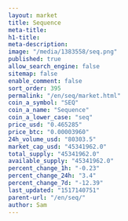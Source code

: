 ```yaml
---
layout: market
title: Sequence
meta-title: 
h1-title: 
meta-description: 
image: "/media/1383558/seq.png"
published: true
allow_search_engine: false
sitemap: false
enable_comment: false
sort_order: 395
permalink: "/en/seq/market.html"
coin_a_symbol: "SEQ"
coin_a_name: "Sequence"
coin_a_lower_case: "seq"
price_usd: "0.465285"
price_btc: "0.00003960"
24h_volume_usd: "80303.5"
market_cap_usd: "45341962.0"
total_supply: "45341962.0"
available_supply: "45341962.0"
percent_change_1h: "-0.23"
percent_change_24h: "3.4"
percent_change_7d: "-12.39"
last_updated: "1517140751"
parent-url: "/en/seq/"
author: Sam
---
```


